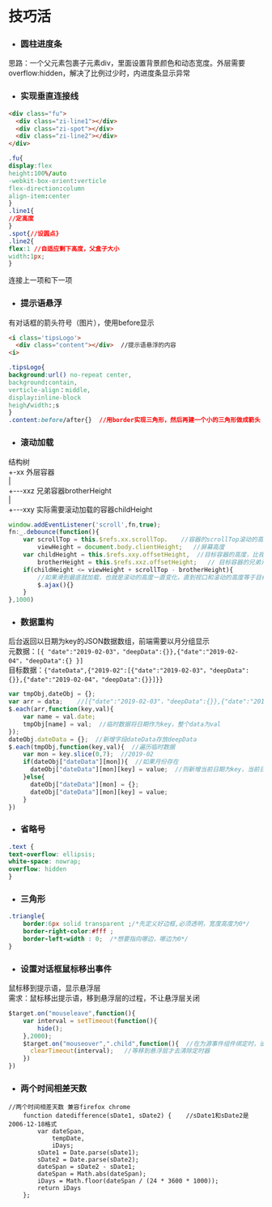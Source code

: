 # 技巧活

- ### 圆柱进度条
思路：一个父元素包裹子元素div，里面设置背景颜色和动态宽度。外层需要overflow:hidden，解决了比例过少时，内进度条显示异常

- ### 实现垂直连接线
```html
<div class="fu">
  <div class="zi-line1"></div>
  <div class="zi-spot"></div>
  <div class="zi-line2"></div>
</div>
```
```css
.fu{
display:flex
height:100%/auto
-webkit-box-orient:verticle
flex-direction:column
align-item:center
}
.line1{
//定高度
}
.spot{//设圆点}
.line2{
flex:1 //自适应剩下高度，父盒子大小
width:1px;
}
```
连接上一项和下一项

- ### 提示语悬浮
有对话框的箭头符号（图片），使用before显示
```html
<i class='tipsLogo'>
  <div class="content"></div>  //提示语悬浮的内容  
<i>
```
```css
.tipsLogo{
background:url() no-repeat center,
background:contain,
verticle-align：middle,
display:inline-block
heigh/width:;s
}
.content:before/after{}  //用border实现三角形，然后再建一个小的三角形做成箭头
```

- ### 滚动加载
结构树  
+-xx  外层容器   
|  
+---xxz  兄弟容器brotherHeight  
|  
+---xxy  实际需要滚动加载的容器childHeight  

```javascript
window.addEventListener('scroll',fn,true);
fn:_.debounce(function(){
    var scrollTop = this.$refs.xx.scrollTop，   //容器的scrollTop滚动的高度
        viewHeight = document.body.clientHeight;   //屏幕高度
    var childHeight = this.$refs.xxy.offsetHeight,  //目标容器的高度，比视口高
        brotherHeight = this.$refs.xxz.offsetHeight;   // 目标容器的兄弟元素的高度，需要减去该高度
    if(childHeight <= viewHeight + scrollTop - brotherHeight){   
        //如果滑到最底就加载，也就是滚动的高度一直变化，直到视口和滚动的高度等于目标容器
        $.ajax(){}
    }
},1000)
```

- ### 数据重构
后台返回以日期为key的JSON数据数组，前端需要以月分组显示  
元数据：`[{ "date":"2019-02-03"，"deepData":{}},{"date":"2019-02-04"，"deepData":{} }]`  
目标数据：`{"dateData",{"2019-02":[{"date":"2019-02-03"，"deepData":{}},{"date":"2019-02-04"，"deepData":{}}]}}`  

```Javascript
var tmpObj,dateObj = {};
var arr = data;    //[{"date":"2019-02-03"，"deepData":{}},{"date":"2019-02-04"，"deepData":{}},]
$.each(arr,function(key,val){
    var name = val.date;
    tmpObj[name] = val;  //临时数据将日期作为key，整个data为val
});
dateObj.dateData = {};  //新增字段dateData存放deepData
$.each(tmpObj,function(key,val){  //遍历临时数据
    var mon = key.slice(0,7);  //2019-02
    if(dateObj["dateData"][mon]){  //如果月份存在
      dateObj["dateData"][mon][key] = value;  //则新增当前日期为key，当前日期的数据为该key的value
    }else{
      dateObj["dateData"][mon] = {};
      dateObj["dateData"][mon][key] = value;
    }
})
```

- ### 省略号
```css
.text {
text-overflow: ellipsis;
white-space: nowrap;
overflow: hidden
}
```

- ### 三角形
```css
.triangle{
    border:6px solid transparent ;/*先定义好边框,必须透明，宽度高度为0*/
    border-right-color:#fff ; 
    border-left-width : 0;  /*想要指向哪边，哪边为0*/
}
```

- ### 设置对话框鼠标移出事件
鼠标移到提示语，显示悬浮层  
需求：鼠标移出提示语，移到悬浮层的过程，不让悬浮层关闭  
```javascript
$target.on("mouseleave",function(){
    var interval = setTimeout(function(){
        hide();
    },2000);
    $target.on("mouseover",".child",function(){  //在为源事件组件绑定时，设置定时器同时为目标事件组件绑定事件
      clearTimeout(interval);   //等移到悬浮层才去清除定时器
    })
})
```

- ### 两个时间相差天数
```
//两个时间相差天数 兼容firefox chrome
    function datedifference(sDate1, sDate2) {    //sDate1和sDate2是2006-12-18格式 
        var dateSpan,
            tempDate,
            iDays;
        sDate1 = Date.parse(sDate1);
        sDate2 = Date.parse(sDate2);
        dateSpan = sDate2 - sDate1;
        dateSpan = Math.abs(dateSpan);
        iDays = Math.floor(dateSpan / (24 * 3600 * 1000));
        return iDays
    };
```
